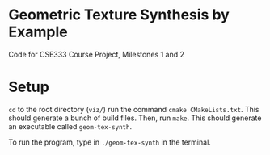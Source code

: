 # Geometric Texture Synthesis by Example

Code for CSE333 Course Project, Milestones 1 and 2

# Setup

`cd` to the root directory (`viz/`)
run the command `cmake CMakeLists.txt`. This should generate a bunch of build files. Then, run `make`. This should generate an executable called `geom-tex-synth`.

To run the program, type in `./geom-tex-synth` in the terminal.